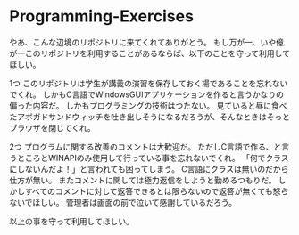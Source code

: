 # Programming-Exercises
やあ、こんな辺境のリポジトリに来てくれてありがとう。
もし万が一、いや億が一このリポジトリを利用することがあるならば、以下のことを守って利用してほしい。

1つ
このリポジトリは学生が講義の演習を保存しておく場であることを忘れないでくれ。
しかもC言語でWindowsGUIアプリケーションを作ると言うかなりの偏った内容だ。
しかもプログラミングの技術はつたない。
見ていると昼に食べたアボガドサンドウィッチを吐き出しそうになるだろうが、そんなときはそっとブラウザを閉じてくれ。

2つ
プログラムに関する改善のコメントは大歓迎だ。
ただしC言語で作る、と言うところとWINAPIのみ使用して行っている事を忘れないでくれ。
「何でクラスにしないんだよ！」と言われても困ってしまう。
C言語にクラスは無いのだから仕方が無い。
またコメントに関しては極力返信をしようと勤めるつもりだ。
しかしすべてのコメントに対して返答できるとは限らないので返答が無くても怒らないでほしい。
管理者は画面の前で泣いて感謝しているだろう。

以上の事を守って利用してほしい。
